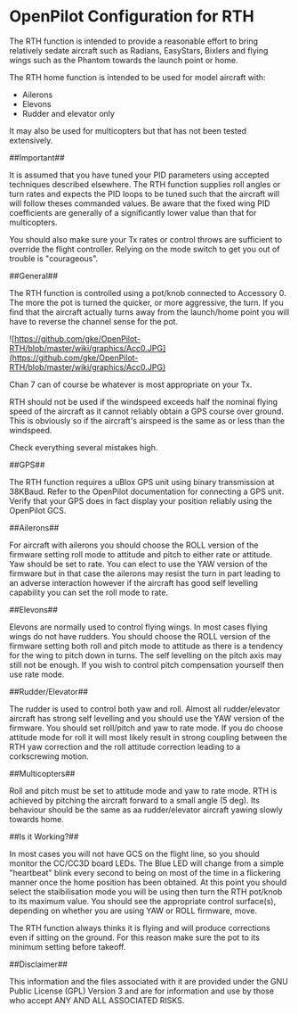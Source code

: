 OpenPilot Configuration for RTH
===============================

The RTH function is intended to provide a reasonable effort to bring relatively sedate aircraft such as Radians, EasyStars, Bixlers and flying wings such as the Phantom towards the launch point or home.

The RTH home function is intended to be used for model aircraft with:
  * Ailerons
  * Elevons
  * Rudder and elevator only

It may also be used for multicopters but that has not been tested extensively.

##Important##

It is assumed that you have tuned your PID parameters using accepted techniques described elsewhere. The RTH function supplies roll angles or turn rates and expects the PID loops to be tuned such that the aircraft will will follow theses commanded values. Be aware that the fixed wing PID coefficients are generally of a significantly lower value than that for multicopters. 

You should also make sure your Tx rates or control throws are sufficient to override the flight controller. Relying on the mode switch to get you out of trouble is "courageous".

##General##

The RTH function is controlled using a pot/knob connected to Accessory 0.  The more the pot is turned the quicker, or more aggressive, the turn. If you find that the aircraft actually turns away from the launch/home point you will have to reverse the channel sense for the pot. 

![https://github.com/gke/OpenPilot-RTH/blob/master/wiki/graphics/Acc0.JPG](https://github.com/gke/OpenPilot-RTH/blob/master/wiki/graphics/Acc0.JPG)

Chan 7 can of course be whatever is most appropriate on your Tx.

RTH should not be used if the windspeed exceeds half the nominal flying speed of the aircraft as it cannot reliably obtain a GPS course over ground. This is obviously so if the aircraft's airspeed is the same as or less than the windspeed.

Check everything several mistakes high.

##GPS##

The RTH function requires a uBlox GPS unit using binary transmission at 38KBaud.  Refer to the OpenPilot documentation for connecting a GPS unit.  Verify that your GPS does in fact display your position reliably using the OpenPilot GCS.
  
##Ailerons##

For aircraft with ailerons you should choose the ROLL version of the firmware setting roll mode to attitude and pitch to either rate or attitude. Yaw should be set to rate. You can elect to use the YAW version of the firmware but in that case the ailerons may resist the turn in part leading to an adverse interaction however if the aircraft has good self levelling capability you can set the roll mode to rate.

##Elevons##

Elevons are normally used to control flying wings. In most cases flying wings do not have rudders. You should choose the ROLL version of the firmware setting both roll and pitch mode to attitude as there is a tendency for the wing to pitch down in turns. The self levelling on the pitch axis may still not be enough. If you wish to control pitch compensation yourself then use rate mode.

##Rudder/Elevator##

The rudder is used to control both yaw and roll. Almost all rudder/elevator aircraft has strong self levelling and you should use the YAW version of the firmware. You should set roll/pitch and yaw to rate mode. If you do choose attitude mode for roll it will most likely result in strong coupling between the RTH yaw correction and the roll attitude correction leading to a corkscrewing motion.

##Multicopters##

Roll and pitch must be set to attitude mode and yaw to rate mode. RTH is achieved by pitching the aircraft forward to a small angle (5 deg). Its behaviour should be the same as aa rudder/elevator aircraft yawing slowly towards home.

##Is it Working?##

In most cases you will not have GCS on the flight line, so you should monitor the CC/CC3D board LEDs. The Blue LED will change from a simple "heartbeat" blink every second to being on most of the time in a flickering manner once the home position has been obtained. At this point you should select the staibilisation mode you will be using then turn the RTH pot/knob to its maximum value. You should see the appropriate control surface(s), depending on whether you are using YAW or ROLL firmware, move. 

The RTH function always thinks it is flying and will produce corrections even if sitting on the ground.  For this reason make sure the pot to its minimum setting before takeoff.

##Disclaimer##

This information and the files associated with it are provided under the GNU Public License (GPL) Version 3 and are for information and use by those who accept ANY AND ALL ASSOCIATED RISKS.



